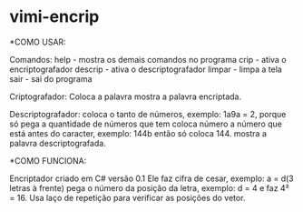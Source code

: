 # vimi-encrip

*COMO USAR:

Comandos: 
  help    - mostra os demais comandos no programa
  crip    - ativa o encriptografador 
  descrip - ativa o descriptografador
  limpar  - limpa a tela
  sair    - sai do programa
  
Criptografador:
  Coloca a palavra
  mostra a palavra encriptada.

Descriptografador:
  coloca o tanto de números, exemplo: 1a9a = 2, porque só pega a quantidade de números que tem
  coloca número a número que está antes do caracter, exemplo: 144b então só coloca 144.
  mostra a palavra descriptografada.

*COMO FUNCIONA:

Encriptador criado em C#  versão 0.1
Ele faz cifra de cesar, exemplo: a = d(3 letras à frente) pega o número da posição da letra, exemplo: d = 4 e faz 4² = 16.
Usa laço de repetição para verificar as posições do vetor.
